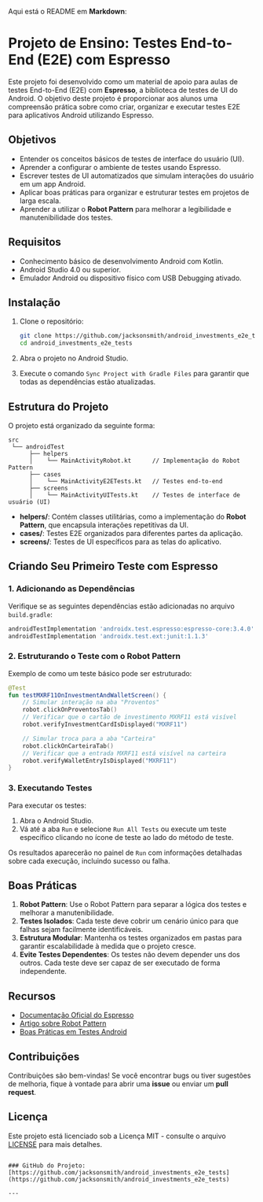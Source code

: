 Aqui está o README em **Markdown**:


# Projeto de Ensino: Testes End-to-End (E2E) com Espresso

Este projeto foi desenvolvido como um material de apoio para aulas de testes End-to-End (E2E) com **Espresso**, a biblioteca de testes de UI do Android. O objetivo deste projeto é proporcionar aos alunos uma compreensão prática sobre como criar, organizar e executar testes E2E para aplicativos Android utilizando Espresso.


## Objetivos

- Entender os conceitos básicos de testes de interface do usuário (UI).
- Aprender a configurar o ambiente de testes usando Espresso.
- Escrever testes de UI automatizados que simulam interações do usuário em um app Android.
- Aplicar boas práticas para organizar e estruturar testes em projetos de larga escala.
- Aprender a utilizar o **Robot Pattern** para melhorar a legibilidade e manutenibilidade dos testes.

## Requisitos

- Conhecimento básico de desenvolvimento Android com Kotlin.
- Android Studio 4.0 ou superior.
- Emulador Android ou dispositivo físico com USB Debugging ativado.

## Instalação

1. Clone o repositório:

    ```bash
    git clone https://github.com/jacksonsmith/android_investments_e2e_tests.git
    cd android_investments_e2e_tests
    ```

2. Abra o projeto no Android Studio.

3. Execute o comando `Sync Project with Gradle Files` para garantir que todas as dependências estão atualizadas.

## Estrutura do Projeto

O projeto está organizado da seguinte forma:

```
src
 └── androidTest
      ├── helpers
      │    └── MainActivityRobot.kt      // Implementação do Robot Pattern
      ├── cases
      │    └── MainActivityE2ETests.kt   // Testes end-to-end
      ├── screens
      │    └── MainActivityUITests.kt    // Testes de interface de usuário (UI)
```

- **helpers/**: Contém classes utilitárias, como a implementação do **Robot Pattern**, que encapsula interações repetitivas da UI.
- **cases/**: Testes E2E organizados para diferentes partes da aplicação.
- **screens/**: Testes de UI específicos para as telas do aplicativo.

## Criando Seu Primeiro Teste com Espresso

### 1. Adicionando as Dependências

Verifique se as seguintes dependências estão adicionadas no arquivo `build.gradle`:

```gradle
androidTestImplementation 'androidx.test.espresso:espresso-core:3.4.0'
androidTestImplementation 'androidx.test.ext:junit:1.1.3'
```

### 2. Estruturando o Teste com o Robot Pattern

Exemplo de como um teste básico pode ser estruturado:

```kotlin
@Test
fun testMXRF11OnInvestmentAndWalletScreen() {
    // Simular interação na aba "Proventos"
    robot.clickOnProventosTab()
    // Verificar que o cartão de investimento MXRF11 está visível
    robot.verifyInvestmentCardIsDisplayed("MXRF11")

    // Simular troca para a aba "Carteira"
    robot.clickOnCarteiraTab()
    // Verificar que a entrada MXRF11 está visível na carteira
    robot.verifyWalletEntryIsDisplayed("MXRF11")
}
```

### 3. Executando Testes

Para executar os testes:

1. Abra o Android Studio.
2. Vá até a aba `Run` e selecione `Run All Tests` ou execute um teste específico clicando no ícone de teste ao lado do método de teste.

Os resultados aparecerão no painel de `Run` com informações detalhadas sobre cada execução, incluindo sucesso ou falha.

## Boas Práticas

1. **Robot Pattern**: Use o Robot Pattern para separar a lógica dos testes e melhorar a manutenibilidade.
2. **Testes Isolados**: Cada teste deve cobrir um cenário único para que falhas sejam facilmente identificáveis.
3. **Estrutura Modular**: Mantenha os testes organizados em pastas para garantir escalabilidade à medida que o projeto cresce.
4. **Evite Testes Dependentes**: Os testes não devem depender uns dos outros. Cada teste deve ser capaz de ser executado de forma independente.

## Recursos

- [Documentação Oficial do Espresso](https://developer.android.com/training/testing/espresso)
- [Artigo sobre Robot Pattern](https://medium.com/android-testing/android-testing-with-the-robot-pattern-7a7f45f85e27)
- [Boas Práticas em Testes Android](https://developer.android.com/training/testing)

## Contribuições

Contribuições são bem-vindas! Se você encontrar bugs ou tiver sugestões de melhoria, fique à vontade para abrir uma **issue** ou enviar um **pull request**.

## Licença

Este projeto está licenciado sob a Licença MIT - consulte o arquivo [LICENSE](LICENSE) para mais detalhes.
```

### GitHub do Projeto:
[https://github.com/jacksonsmith/android_investments_e2e_tests](https://github.com/jacksonsmith/android_investments_e2e_tests)

--- 
